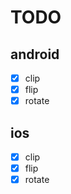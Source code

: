 # TODO

## android

- [x] clip
- [x] flip
- [x] rotate
  <!-- - [ ] resize -->

## ios

- [x] clip
- [x] flip
- [x] rotate
  <!-- - [ ] resize -->
